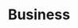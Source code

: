 ---
layout: topic
title: Business
permalink: /investments
background: light
has_small_banner: true
is_topic: true
---